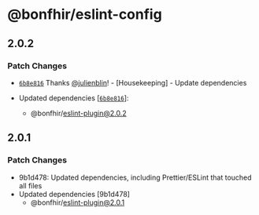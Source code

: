 # @bonfhir/eslint-config

## 2.0.2

### Patch Changes

- [`6b8e816`](https://github.com/bonfhir/bonfhir2/commit/6b8e8164afea6c06de22bf8e1313b29057a9ff6e) Thanks [@julienblin](https://github.com/julienblin)! - [Housekeeping] - Update dependencies

- Updated dependencies [[`6b8e816`](https://github.com/bonfhir/bonfhir2/commit/6b8e8164afea6c06de22bf8e1313b29057a9ff6e)]:
  - @bonfhir/eslint-plugin@2.0.2

## 2.0.1

### Patch Changes

- 9b1d478: Updated dependencies, including Prettier/ESLint that touched all files
- Updated dependencies [9b1d478]
  - @bonfhir/eslint-plugin@2.0.1
